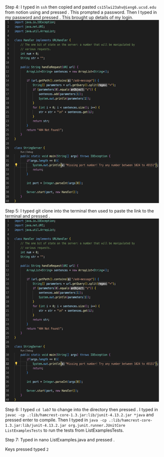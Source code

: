 Step 4: I typed in `ssh` then copied and pasted `cs15lwi23ahv@ieng6.ucsd.edu` from notion using <Command> <V> and pressed <Enter>. This prompted a password. 
Then I typed in my password and pressed <Enter>. This brought up details of my login. 
<img src= "SC3.png" width="600" height="600">

Step 5: I typed git clone into the terminal then used <Command> <V> to paste the link to the terminal and pressed <Enter>.
<img src= "SC3.png" width="600" height="600">

Step 6: I typed `cd lab7` to change into the directory then pressed <Enter>.
I typed in `javac -cp .:lib/hamcrest-core-1.3.jar:lib/junit-4.13.2.jar *java` and pressed enter to compile.
Then I typed in `java -cp .:lib/hamcrest-core-1.3.jar:lib/junit-4.13.2.jar org.junit.runner.JUnitCore ListExamplesTests` to run the tests from ListExamplesTests.

  
Step 7: Typed in nano ListExamples.java and pressed <enter>. 

Keys pressed <down> <down><down><down><down><down><down><down><down><down><down><down><down><down><down><down><down><down><down><down><down><down><down><down><down><down><down><down><down><down><down><down><down><down> <right><right><right><right><right><right><right><right><right><right><right><right><delete> typed `2` <control><o><cntrl><o><enter><cntrl><x>
